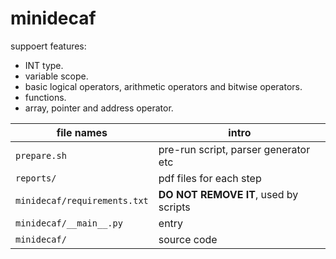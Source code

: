 # minidecaf

suppoert features: 
- INT type.
- variable scope.
- basic logical operators, arithmetic operators and bitwise operators.
- functions.
- array, pointer and address operator.

| file names | intro |
| --- | --- |
| `prepare.sh` | pre-run script, parser generator etc |
| `reports/` |  pdf files for each step  |
| `minidecaf/requirements.txt` |  **DO NOT REMOVE IT**, used by scripts |
| `minidecaf/__main__.py` | entry |
| `minidecaf/` | source code |

